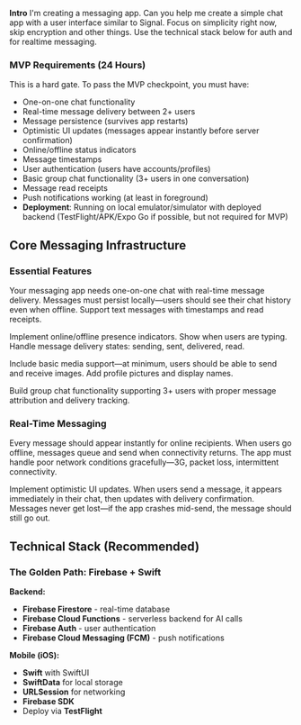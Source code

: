 **Intro**
I'm creating a messaging app. Can you help me create a simple chat app with a user
interface similar to Signal. Focus on simplicity right now, skip encryption and other things. Use the technical stack below for auth and for realtime messaging.

### **MVP Requirements (24 Hours)**

This is a hard gate. To pass the MVP checkpoint, you must have:

* One-on-one chat functionality  
* Real-time message delivery between 2+ users  
* Message persistence (survives app restarts)  
* Optimistic UI updates (messages appear instantly before server confirmation)  
* Online/offline status indicators  
* Message timestamps  
* User authentication (users have accounts/profiles)  
* Basic group chat functionality (3+ users in one conversation)  
* Message read receipts  
* Push notifications working (at least in foreground)  
* **Deployment**: Running on local emulator/simulator with deployed backend (TestFlight/APK/Expo Go if possible, but not required for MVP)

## **Core Messaging Infrastructure**

### **Essential Features**

Your messaging app needs one-on-one chat with real-time message delivery. Messages must persist locally—users should see their chat history even when offline. Support text messages with timestamps and read receipts.

Implement online/offline presence indicators. Show when users are typing. Handle message delivery states: sending, sent, delivered, read.

Include basic media support—at minimum, users should be able to send and receive images. Add profile pictures and display names.

Build group chat functionality supporting 3+ users with proper message attribution and delivery tracking.

### **Real-Time Messaging**

Every message should appear instantly for online recipients. When users go offline, messages queue and send when connectivity returns. The app must handle poor network conditions gracefully—3G, packet loss, intermittent connectivity.

Implement optimistic UI updates. When users send a message, it appears immediately in their chat, then updates with delivery confirmation. Messages never get lost—if the app crashes mid-send, the message should still go out.

## **Technical Stack (Recommended)**

### **The Golden Path: Firebase \+ Swift**
**Backend:**

* **Firebase Firestore** \- real-time database  
* **Firebase Cloud Functions** \- serverless backend for AI calls  
* **Firebase Auth** \- user authentication  
* **Firebase Cloud Messaging (FCM)** \- push notifications

**Mobile (iOS):**

* **Swift** with SwiftUI  
* **SwiftData** for local storage  
* **URLSession** for networking  
* **Firebase SDK**  
* Deploy via **TestFlight**